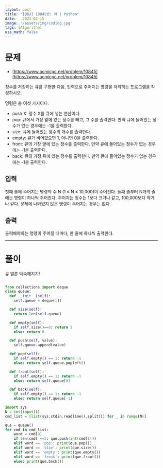 ```yaml
---
layout: post
title: "[BOJ] 10845번: 큐 | Python"
date:   2021-02-15
image: '/assets/img/coding.jpg'
tags: [Algorithm]
use_math: false
---
```


# 문제

* [https://www.acmicpc.net/problem/10845](https://www.acmicpc.net/problem/10845)

정수를 저장하는 큐를 구현한 다음, 입력으로 주어지는 명령을 처리하는 프로그램을 작성하시오.

명령은 총 여섯 가지이다.

- push X: 정수 X를 큐에 넣는 연산이다.  
- pop: 큐에서 가장 앞에 있는 정수를 빼고, 그 수를 출력한다. 만약 큐에 들어있는 정수가 없는 경우에는 -1을 출력한다.  
- size: 큐에 들어있는 정수의 개수를 출력한다.   
- empty: 큐가 비어있으면 1, 아니면 0을 출력한다.   
- front: 큐의 가장 앞에 있는 정수를 출력한다. 만약 큐에 들어있는 정수가 없는 경우에는 -1을 출력한다.   
- back: 큐의 가장 뒤에 있는 정수를 출력한다. 만약 큐에 들어있는 정수가 없는 경우에는 -1을 출력한다.   

## 입력

첫째 줄에 주어지는 명령의 수 N (1 ≤ N ≤ 10,000)이 주어진다. 둘째 줄부터 N개의 줄에는 명령이 하나씩 주어진다. 주어지는 정수는 1보다 크거나 같고, 100,000보다 작거나 같다. 문제에 나와있지 않은 명령이 주어지는 경우는 없다.

## 출력

출력해야하는 명령이 주어질 때마다, 한 줄에 하나씩 출력한다.



---

# 풀이

큐 얼른 익숙해지기!

```python

from collections import deque
class queue:
  def __init__(self):
    self.queue = deque([])

  def size(self):
    return len(self.queue)

  def empty(self):
    if self.size()==0: return 1
    else: return 0

  def push(self, value):
    self.queue.append(value)

  def pop(self):
    if self.empty() == 1: return -1
    else: return self.queue.popleft()

  def front(self):
    if self.empty() == 1: return -1
    else: return self.queue[0]

  def back(self):
    if self.empty() == 1: return -1
    else: return self.queue[-1]

import sys
N = int(input())
cmd_list = [list(sys.stdin.readline().split()) for _ in range(N)]

que = queue()
for cmd in cmd_list:
    word = cmd[0]
    if len(cmd) ==2: que.push(int(cmd[1]))
    elif word == 'pop': print(que.pop())
    elif word == 'size': print(que.size())
    elif word == 'empty': print(que.empty())
    elif word == 'front': print(que.front())
    else: print(que.back())
```


<br>
